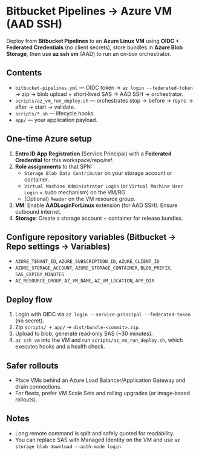 # Bitbucket Pipelines → Azure VM (AAD SSH)

Deploy from **Bitbucket Pipelines** to an **Azure Linux VM** using **OIDC + Federated Credentials**
(no client secrets), store bundles in **Azure Blob Storage**, then use **az ssh vm** (AAD) to run an
on‑box orchestrator.

## Contents
- `bitbucket-pipelines.yml` — OIDC token → `az login --federated-token` → zip → blob upload + short‑lived SAS → AAD SSH → orchestrator.
- `scripts/az_vm_run_deploy.sh` — orchestrates stop → before → rsync → after → start → validate.
- `scripts/*.sh` — lifecycle hooks.
- `app/` — your application payload.

## One‑time Azure setup
1. **Entra ID App Registration** (Service Principal) with a **Federated Credential** for this workspace/repo/ref.
2. **Role assignments** to that SPN:
   - `Storage Blob Data Contributor` on your storage account or container.
   - `Virtual Machine Administrator Login` (or `Virtual Machine User Login` + sudo mechanism) on the VM/RG.
   - (Optional) `Reader` on the VM resource group.
3. **VM**: Enable **AADLoginForLinux** extension (for AAD SSH). Ensure outbound internet.
4. **Storage**: Create a storage account + container for release bundles.

## Configure repository variables (Bitbucket → Repo settings → Variables)
- `AZURE_TENANT_ID`, `AZURE_SUBSCRIPTION_ID`, `AZURE_CLIENT_ID`
- `AZURE_STORAGE_ACCOUNT`, `AZURE_STORAGE_CONTAINER`, `BLOB_PREFIX`, `SAS_EXPIRY_MINUTES`
- `AZ_RESOURCE_GROUP`, `AZ_VM_NAME`, `AZ_VM_LOCATION`, `APP_DIR`

## Deploy flow
1) Login with OIDC via `az login --service-principal --federated-token` (no secret).
2) Zip `scripts/ + app/` → `dist/bundle-<commit>.zip`.
3) Upload to blob; generate read‑only SAS (~30 minutes).
4) `az ssh vm` into the VM and run `scripts/az_vm_run_deploy.sh`, which executes hooks and a health check.

## Safer rollouts
- Place VMs behind an Azure Load Balancer/Application Gateway and drain connections.
- For fleets, prefer VM Scale Sets and rolling upgrades (or image‑based rollouts).

## Notes
- Long remote command is split and safely quoted for readability.
- You can replace SAS with Managed Identity on the VM and use `az storage blob download --auth-mode login`.
